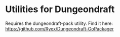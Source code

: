 # Utilities for Dungeondraft

Requires the dungeondraft-pack utility. Find it here:
https://github.com/Ryex/Dungeondraft-GoPackager
